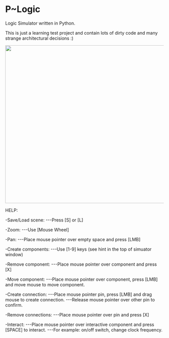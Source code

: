 # P~Logic

Logic Simulator written in Python.

This is just a learning test project and contain lots of dirty code and many strange architectural decisions :)


<img src="https://github.com/mrpeidz/PLogicSim/blob/master/screenshot.png" width="600" height="503"> 

HELP:


-Save/Load scene:
---Press [S] or [L]


-Zoom:
---Use [Mouse Wheel]

-Pan:
---Place mouse pointer over empty space and press [LMB]


-Create components:
---Use [1-9] keys (see hint in the top of simuator window)

-Remove component:
---Place mouse pointer over component and press [X]

-Move component:
---Place mouse pointer over component, press [LMB] and move mouse to move component.


-Create connection:
---Place mouse pointer pin, press [LMB] and drag mouse to create connection.
---Release mouse pointer over other pin to confirm.

-Remove connections:
---Place mouse pointer over pin and press [X]


-Interact:
---Place mouse pointer over interactive component and press [SPACE] to interact.
---For example: on/off switch, change clock frequency.
